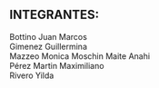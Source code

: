 ## INTEGRANTES:

Bottino Juan Marcos  
Gimenez Guillermina  
Mazzeo Monica 
Moschin Maite Anahi   
Pérez Martin Maximiliano  
Rivero Yilda  

